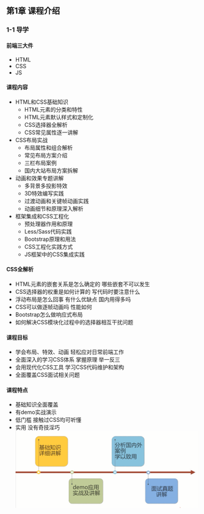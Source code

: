 ## 第1章 课程介绍

### 1-1 导学 ###
#### 前端三大件 ####
- HTML
- CSS
- JS
#### 课程内容 ####
- HTML和CSS基础知识
	- HTML元素的分类和特性
	- HTML元素默认样式和定制化
	- CSS选择器全解析
	- CSS常见属性逐一讲解
- CSS布局实战
	- 布局属性和组合解析
	- 常见布局方案介绍
	- 三栏布局案例
	- 国内大站布局方案拆解
- 动画和效果专题讲解
	- 多背景多投影特效
	- 3D特效编写实践
	- 过渡动画和关键帧动画实践
	- 动画细节和原理深入解析
- 框架集成和CSS工程化
	- 预处理器作用和原理
	- Less/Sass代码实践
	- Bootstrap原理和用法
	- CSS工程化实践方式
	- JS框架中的CSS集成实践
#### CSS全解析 ####
- HTML元素的嵌套关系是怎么确定的 哪些嵌套不可以发生
- CSS选择器的权重是如何计算的 写代码时要注意什么
- 浮动布局是怎么回事 有什么优缺点 国内用得多吗
- CSS可以做逐帧动画吗 性能如何
- Bootstrap怎么做响应式布局
- 如何解决CSS模块化过程中的选择器相互干扰问题
#### 课程目标 ####
- 学会布局、特效、动画 轻松应对日常前端工作
- 全面深入的学习CSS体系 掌握原理 举一反三
- 会用现代化CSS工具 学习CSS代码维护和架构
- 全面覆盖CSS面试相关问题
#### 课程特点 ####
- 基础知识全面覆盖
- 有demo实战演示
- 低门槛 接触过CSS均可听懂
- 实用 没有奇技淫巧
![](https://github.com/guanqing123/css_comprehensive_speak/blob/master/chapter-01-01.png)
